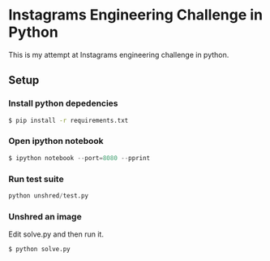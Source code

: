 # Instagrams Engineering Challenge in Python

This is my attempt at Instagrams engineering challenge in python.

## Setup

### Install python depedencies

```bash
$ pip install -r requirements.txt
```

### Open ipython notebook

```python
$ ipython notebook --port=8080 --pprint
```

### Run test suite

```python
python unshred/test.py
```

### Unshred an image

Edit solve.py and  then run it.

```bash
$ python solve.py
```